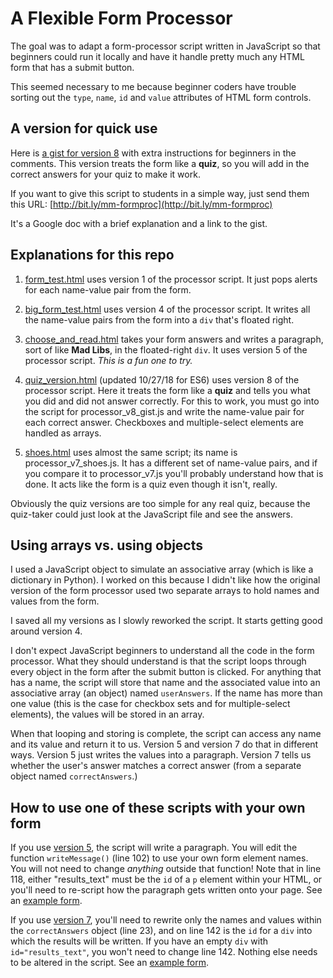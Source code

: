 # A Flexible Form Processor

The goal was to adapt a form-processor script written in JavaScript so that beginners could run it locally and have it handle pretty much any HTML form that has a submit button.

This seemed necessary to me because beginner coders have trouble sorting out the `type`, `name`, `id` and `value` attributes of HTML form controls.

## A version for quick use

Here is [a gist for version 8](https://gist.github.com/macloo/c98cc4ab74ab824b806117f94234615c) with extra instructions for beginners in the comments. This version treats the form like a **quiz**, so you will add in the correct answers for your quiz to make it work.

If you want to give this script to students in a simple way, just send them this URL: [http://bit.ly/mm-formproc](http://bit.ly/mm-formproc)

It's a Google doc with a brief explanation and a link to the gist.

## Explanations for this repo

1. [form_test.html](https://macloo.github.io/form-processor/form_test.html) uses version 1 of the processor script. It just pops alerts for each name-value pair from the form.

2. [big_form_test.html](https://macloo.github.io/form-processor/big_form_test.html) uses version 4 of the processor script. It writes all the name-value pairs from the form into a `div` that's floated right.

3. [choose_and_read.html](https://macloo.github.io/form-processor/choose_and_read.html) takes your form answers and writes a paragraph, sort of like **Mad Libs**, in the floated-right `div`. It uses version 5 of the processor script. *This is a fun one to try.*

4. [quiz_version.html](https://macloo.github.io/form-processor/quiz_version.html) (updated 10/27/18 for ES6) uses version 8 of the processor script. Here it treats the form like a **quiz** and tells you what you did and did not answer correctly. For this to work, you must go into the script for processor_v8_gist.js and write the name-value pair for each correct answer. Checkboxes and multiple-select elements are handled as arrays.

5. [shoes.html](https://macloo.github.io/form-processor/shoes.html) uses almost the same script; its name is processor_v7_shoes.js. It has a different set of name-value pairs, and if you compare it to processor_v7.js you'll probably understand how that is done. It acts like the form is a quiz even though it isn't, really.

Obviously the quiz versions are too simple for any real quiz, because the quiz-taker could just look at the JavaScript file and see the answers.

## Using arrays vs. using objects

I used a JavaScript object to simulate an associative array (which is like a dictionary in Python). I worked on this because I didn't like how the original version of the form processor used two separate arrays to hold names and values from the form.

I saved all my versions as I slowly reworked the script. It starts getting good around version 4.

I don't expect JavaScript beginners to understand all the code in the form processor. What they should understand is that the script loops through every object in the form after the submit button is clicked. For anything that has a name, the script will store that name and the associated value into an associative array (an object) named `userAnswers`. If the name has more than one value (this is the case for checkbox sets and for multiple-select elements), the values will be stored in an array.

When that looping and storing is complete, the script can access any name and its value and return it to us. Version 5 and version 7 do that in different ways. Version 5 just writes the values into a paragraph. Version 7 tells us whether the user's answer matches a correct answer (from a separate object named `correctAnswers`.)

## How to use one of these scripts with your own form

If you use [version 5](js/processor_v5.js), the script will write a paragraph. You will edit the function `writeMessage()` (line 102) to use your own form element names. You will not need to change *anything* outside that function! Note that in line 118, either "results_text" must be the `id` of a `p` element within your HTML, or you'll need to re-script how the paragraph gets written onto your page. See an [example form](https://macloo.github.io/form-processor/choose_and_read.html).

If you use [version 7](js/processor_v7.js), you'll need to rewrite only the names and values within the `correctAnswers` object (line 23), and on line 142 is the `id` for a `div` into which the results will be written. If you have an empty `div` with `id="results_text"`, you won't need to change line 142. Nothing else needs to be altered in the script. See an [example form](https://macloo.github.io/form-processor/quiz_version.html).

